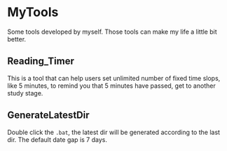 # MyTools
Some tools developed by myself. Those tools can make my life a little bit better. 

## Reading_Timer
This is a tool that can help users set unlimited number of fixed time slops, like 5 minutes, to remind you that 5 minutes have passed, get to another study stage. 

## GenerateLatestDir
Double click the `.bat`, the latest dir will be generated according to the last dir. The default date gap is 7 days. 